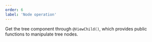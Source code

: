 ```yaml
---
order: 6
label: 'Node operation'
---
```


Get the tree component through `@ViewChild()`, which provides public functions to manipulate tree nodes.
